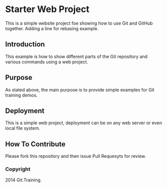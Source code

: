 # Starter Web Project

This is a simple website project foe showing how to use Git and GitHub together. Adding a line for rebasing example.

## Introduction

This example is how to show different parts of the Git repository and various commands using a web project. 

## Purpose

As stated above, the main purpose is to provide simple examples for Git training demos.

## Deployment

This is a simple web project, deployment can be on any web server or even local file system.

## How To Contribute

Please fork this repository and then issue Pull Requesyts for review.

### Copyright

2014 Git.Training.